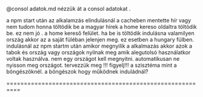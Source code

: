 


 @consol adatok.md nézzük át a consol adatokat .


 a npm start után az alkalamzás elindulásnál a cacheben mentette hír vagy nem tudom honna töltödik be a magyar hirek a home kereso oldaltra töltödik be. ez nem jó . a home kereső felület. ha be is töltödik indulásna valamilyen ország akkor az a saját füléban jelenjen meg. ez esetben a hungary fülben. indulásnál az npm startm után amikor megnyilik a alkalmazás akkor azok a tabok és ország vagy országok nyilnak meg amik alegutolsó használatkor voltak használva. nem egy országot kell megnyitni. automatikusan ne nyisson meg országot. tervezzük meg !!! figyelj!!! a szisztéma mint a böngészöknél. a böngészok hogy működnek induládnál? 

==========================================================
